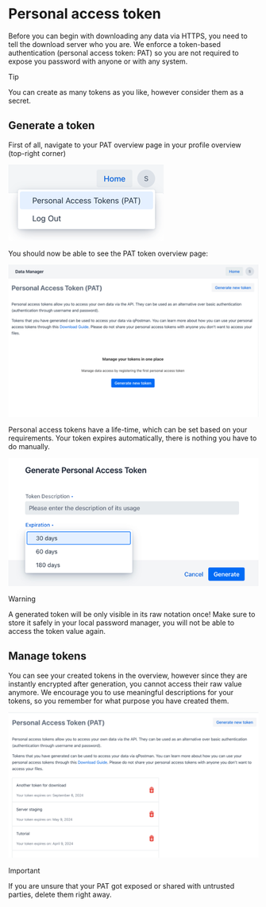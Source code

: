 # Personal access token

Before you can begin with downloading any data via HTTPS, you need to tell the download server
who you are. We enforce a token-based authentication (personal access token: PAT) so you are not
required to expose you password
with anyone or with any system.

> [!TIP]
> You can create as many tokens as you like, however consider them as a secret.

## Generate a token

First of all, navigate to your PAT overview page in your profile overview (top-right corner)

![profile menu](images/profile_menu.png)

You should now be able to see the PAT token overview page:

![pat overview](images/pat_overview.png)

Personal access tokens have a life-time, which can be set based on your requirements. Your token
expires automatically, there is nothing you have to do manually.

![generate token](images/generate_token.png)

> [!WARNING]
> A generated token will be only visible in its raw notation once! Make sure to store it safely in
> your local password manager, you will not be able to access the token value again.


## Manage tokens

You can see your created tokens in the overview, however since they are instantly encrypted after generation, 
you cannot access their raw value anymore. We encourage you to use meaningful descriptions for your tokens, 
so you remember for what purpose you have created them.

![token overview](images/token_overview.png)

> [!IMPORTANT]
> If you are unsure that your PAT got exposed or shared with untrusted parties, delete them right 
> away.
